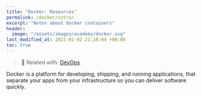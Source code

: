 ```yaml
---
title: "Docker: Resources"
permalink: /docker/intro/
excerpt: "Notes about docker containers"
header:
  image: "/assets/images/academy/docker.svg"
last_modified_at: 2021-01-02 21:28:04 +00:00
toc: true
---
```

> :book: Related with: [DevOps](/devops).

Docker is a platform for developing, shipping, and running applications, that separate your apps from your infrastructure so you can deliver software quickly.
